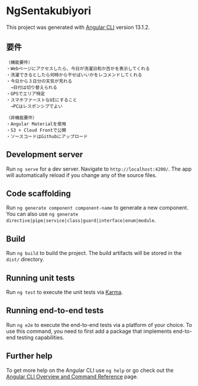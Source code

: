 # NgSentakubiyori

This project was generated with [Angular CLI](https://github.com/angular/angular-cli) version 13.1.2.

## 要件

```
（機能要件）
・Webページにアクセスしたら、今日が洗濯日和か否かを表示してくれる
・洗濯できるとしたら何時から干せばいいかをレコメンドしてくれる
・今日から３日分の天気が見れる
　→日付は切り替えられる
・GPSでエリア特定
・スマホファーストなUIにすること
　→PCはレスポンシブでよい

（非機能要件）
・Angular Materialを使用
・S3 + Cloud Frontで公開
・ソースコードはGithubにアップロード
```

## Development server

Run `ng serve` for a dev server. Navigate to `http://localhost:4200/`. The app will automatically reload if you change any of the source files.

## Code scaffolding

Run `ng generate component component-name` to generate a new component. You can also use `ng generate directive|pipe|service|class|guard|interface|enum|module`.

## Build

Run `ng build` to build the project. The build artifacts will be stored in the `dist/` directory.

## Running unit tests

Run `ng test` to execute the unit tests via [Karma](https://karma-runner.github.io).

## Running end-to-end tests

Run `ng e2e` to execute the end-to-end tests via a platform of your choice. To use this command, you need to first add a package that implements end-to-end testing capabilities.

## Further help

To get more help on the Angular CLI use `ng help` or go check out the [Angular CLI Overview and Command Reference](https://angular.io/cli) page.
